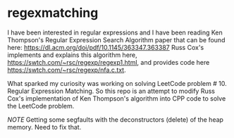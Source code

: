 # regexmatching

I have been interested in regular expressions and I have been reading Ken Thompson's Regular Expression Search Algorithm paper that can be found here: https://dl.acm.org/doi/pdf/10.1145/363347.363387 Russ Cox's implements and explains this algorithm here, https://swtch.com/~rsc/regexp/regexp1.html, and provides code here https://swtch.com/~rsc/regexp/nfa.c.txt.

What sparked my curiosity was working on solving LeetCode problem # 10. Regular Expression Matching. So this repo is an attempt to modify Russ Cox's implementation of Ken Thompson's algorithm into CPP code to solve the LeetCode problem.

*NOTE* Getting some segfaults with the deconstructors (delete) of the heap memory. Need to fix that.